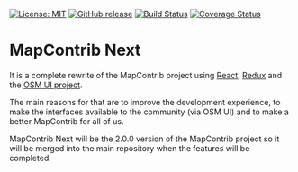 [![License: MIT](https://img.shields.io/badge/license-MIT-blue.svg)](https://opensource.org/licenses/MIT)
[![GitHub release](https://img.shields.io/github/release/mapcontrib/mapcontrib.next.svg)](https://github.com/mapcontrib/mapcontrib.next/releases)
[![Build Status](https://api.travis-ci.org/mapcontrib/mapcontrib.next.svg?branch=develop)](http://travis-ci.org/mapcontrib/mapcontrib.next)
[![Coverage Status](https://coveralls.io/repos/github/mapcontrib/mapcontrib.next/badge.svg?branch=develop)](https://coveralls.io/github/mapcontrib/mapcontrib.next?branch=develop)

# MapContrib Next

It is a complete rewrite of the MapContrib project using [React](https://reactjs.org), [Redux](http://redux.js.org) and the [OSM UI project](https://github.com/mapcontrib/mapcontrib.next).

The main reasons for that are to improve the development experience, to make the interfaces available to the community (via OSM UI) and to make a better MapContrib for all of us.

MapContrib Next will be the 2.0.0 version of the MapContrib project so it will be merged into the main repository when the features will be completed.
